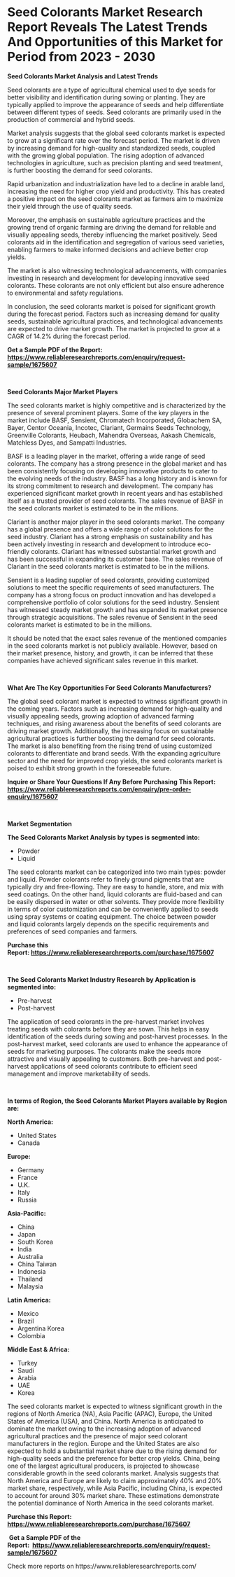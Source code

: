 <p><h1>Seed Colorants Market Research Report Reveals The Latest Trends And Opportunities of this Market for Period from 2023 - 2030</h1></p><p><strong>Seed Colorants Market Analysis and Latest Trends</strong></p>
<p><p>Seed colorants are a type of agricultural chemical used to dye seeds for better visibility and identification during sowing or planting. They are typically applied to improve the appearance of seeds and help differentiate between different types of seeds. Seed colorants are primarily used in the production of commercial and hybrid seeds.</p><p>Market analysis suggests that the global seed colorants market is expected to grow at a significant rate over the forecast period. The market is driven by increasing demand for high-quality and standardized seeds, coupled with the growing global population. The rising adoption of advanced technologies in agriculture, such as precision planting and seed treatment, is further boosting the demand for seed colorants.</p><p>Rapid urbanization and industrialization have led to a decline in arable land, increasing the need for higher crop yield and productivity. This has created a positive impact on the seed colorants market as farmers aim to maximize their yield through the use of quality seeds.</p><p>Moreover, the emphasis on sustainable agriculture practices and the growing trend of organic farming are driving the demand for reliable and visually appealing seeds, thereby influencing the market positively. Seed colorants aid in the identification and segregation of various seed varieties, enabling farmers to make informed decisions and achieve better crop yields.</p><p>The market is also witnessing technological advancements, with companies investing in research and development for developing innovative seed colorants. These colorants are not only efficient but also ensure adherence to environmental and safety regulations.</p><p>In conclusion, the seed colorants market is poised for significant growth during the forecast period. Factors such as increasing demand for quality seeds, sustainable agricultural practices, and technological advancements are expected to drive market growth. The market is projected to grow at a CAGR of 14.2% during the forecast period.</p></p>
<p><strong>Get a Sample PDF of the Report:&nbsp; <a href="https://www.reliableresearchreports.com/enquiry/request-sample/1675607">https://www.reliableresearchreports.com/enquiry/request-sample/1675607</a></strong></p>
<p>&nbsp;</p>
<p><strong>Seed Colorants Major Market Players</strong></p>
<p><p>The seed colorants market is highly competitive and is characterized by the presence of several prominent players. Some of the key players in the market include BASF, Sensient, Chromatech Incorporated, Globachem SA, Bayer, Centor Oceania, Incotec, Clariant, Germains Seeds Technology, Greenville Colorants, Heubach, Mahendra Overseas, Aakash Chemicals, Matchless Dyes, and Sampatti Industries.</p><p>BASF is a leading player in the market, offering a wide range of seed colorants. The company has a strong presence in the global market and has been consistently focusing on developing innovative products to cater to the evolving needs of the industry. BASF has a long history and is known for its strong commitment to research and development. The company has experienced significant market growth in recent years and has established itself as a trusted provider of seed colorants. The sales revenue of BASF in the seed colorants market is estimated to be in the millions.</p><p>Clariant is another major player in the seed colorants market. The company has a global presence and offers a wide range of color solutions for the seed industry. Clariant has a strong emphasis on sustainability and has been actively investing in research and development to introduce eco-friendly colorants. Clariant has witnessed substantial market growth and has been successful in expanding its customer base. The sales revenue of Clariant in the seed colorants market is estimated to be in the millions.</p><p>Sensient is a leading supplier of seed colorants, providing customized solutions to meet the specific requirements of seed manufacturers. The company has a strong focus on product innovation and has developed a comprehensive portfolio of color solutions for the seed industry. Sensient has witnessed steady market growth and has expanded its market presence through strategic acquisitions. The sales revenue of Sensient in the seed colorants market is estimated to be in the millions.</p><p>It should be noted that the exact sales revenue of the mentioned companies in the seed colorants market is not publicly available. However, based on their market presence, history, and growth, it can be inferred that these companies have achieved significant sales revenue in this market.</p></p>
<p>&nbsp;</p>
<p><strong>What Are The Key Opportunities For Seed Colorants Manufacturers?</strong></p>
<p><p>The global seed colorant market is expected to witness significant growth in the coming years. Factors such as increasing demand for high-quality and visually appealing seeds, growing adoption of advanced farming techniques, and rising awareness about the benefits of seed colorants are driving market growth. Additionally, the increasing focus on sustainable agricultural practices is further boosting the demand for seed colorants. The market is also benefiting from the rising trend of using customized colorants to differentiate and brand seeds. With the expanding agriculture sector and the need for improved crop yields, the seed colorants market is poised to exhibit strong growth in the foreseeable future.</p></p>
<p><strong>Inquire or Share Your Questions If Any Before Purchasing This Report: <a href="https://www.reliableresearchreports.com/enquiry/pre-order-enquiry/1675607">https://www.reliableresearchreports.com/enquiry/pre-order-enquiry/1675607</a></strong></p>
<p>&nbsp;</p>
<p><strong>Market Segmentation</strong></p>
<p><strong>The Seed Colorants Market Analysis by types is segmented into:</strong></p>
<p><ul><li>Powder</li><li>Liquid</li></ul></p>
<p><p>The seed colorants market can be categorized into two main types: powder and liquid. Powder colorants refer to finely ground pigments that are typically dry and free-flowing. They are easy to handle, store, and mix with seed coatings. On the other hand, liquid colorants are fluid-based and can be easily dispersed in water or other solvents. They provide more flexibility in terms of color customization and can be conveniently applied to seeds using spray systems or coating equipment. The choice between powder and liquid colorants largely depends on the specific requirements and preferences of seed companies and farmers.</p></p>
<p><strong>Purchase this Report:&nbsp;<a href="https://www.reliableresearchreports.com/purchase/1675607">https://www.reliableresearchreports.com/purchase/1675607</a></strong></p>
<p>&nbsp;</p>
<p><strong>The Seed Colorants Market Industry Research by Application is segmented into:</strong></p>
<p><ul><li>Pre-harvest</li><li>Post-harvest</li></ul></p>
<p><p>The application of seed colorants in the pre-harvest market involves treating seeds with colorants before they are sown. This helps in easy identification of the seeds during sowing and post-harvest processes. In the post-harvest market, seed colorants are used to enhance the appearance of seeds for marketing purposes. The colorants make the seeds more attractive and visually appealing to customers. Both pre-harvest and post-harvest applications of seed colorants contribute to efficient seed management and improve marketability of seeds.</p></p>
<p>&nbsp;</p>
<p><strong>In terms of Region, the Seed Colorants Market Players available by Region are:</strong></p>
<p>
    <p> <strong> North America: </strong>
        <ul>
            <li>United States</li>
            <li>Canada</li>
        </ul>
        </p> 
    <p> <strong> Europe: </strong>
        <ul>
            <li>Germany</li>
            <li>France</li>
            <li>U.K.</li>
            <li>Italy</li>
            <li>Russia</li>
        </ul>
        </p> 
    <p> <strong> Asia-Pacific: </strong>
        <ul>
            <li>China</li>
            <li>Japan</li>
            <li>South Korea</li>
            <li>India</li>
            <li>Australia</li>
            <li>China Taiwan</li>
            <li>Indonesia</li>
            <li>Thailand</li>
            <li>Malaysia</li>
        </ul>
        </p> 
    <p> <strong> Latin America: </strong>
        <ul>
            <li>Mexico</li>
            <li>Brazil</li>
            <li>Argentina Korea</li>
            <li>Colombia</li>
        </ul>
        </p> 
    <p> <strong> Middle East & Africa: </strong>
        <ul>
            <li>Turkey</li>
            <li>Saudi</li>
            <li>Arabia</li>
            <li>UAE</li>
            <li>Korea</li>
        </ul>
    </p>
    </p>
<p><p>The seed colorants market is expected to witness significant growth in the regions of North America (NA), Asia Pacific (APAC), Europe, the United States of America (USA), and China. North America is anticipated to dominate the market owing to the increasing adoption of advanced agricultural practices and the presence of major seed colorant manufacturers in the region. Europe and the United States are also expected to hold a substantial market share due to the rising demand for high-quality seeds and the preference for better crop yields. China, being one of the largest agricultural producers, is projected to showcase considerable growth in the seed colorants market. Analysis suggests that North America and Europe are likely to claim approximately 40% and 20% market share, respectively, while Asia Pacific, including China, is expected to account for around 30% market share. These estimations demonstrate the potential dominance of North America in the seed colorants market.</p></p>
<p><strong>Purchase this Report: <a href="https://www.reliableresearchreports.com/purchase/1675607">https://www.reliableresearchreports.com/purchase/1675607</a></strong></p>
<p>&nbsp;<strong>Get a Sample PDF of the Report:&nbsp;&nbsp;<a href="https://www.reliableresearchreports.com/enquiry/request-sample/1675607">https://www.reliableresearchreports.com/enquiry/request-sample/1675607</a></strong></p>
<p><strong></strong></p>
<p>Check more reports on https://www.reliableresearchreports.com/</p>